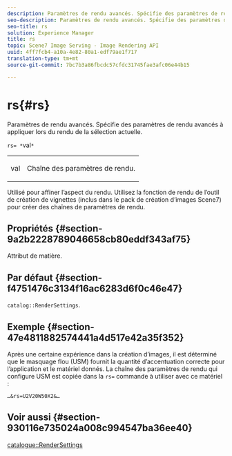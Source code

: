 ```yaml
---
description: Paramètres de rendu avancés. Spécifie des paramètres de rendu avancés à appliquer lors du rendu de la sélection actuelle.
seo-description: Paramètres de rendu avancés. Spécifie des paramètres de rendu avancés à appliquer lors du rendu de la sélection actuelle.
seo-title: rs
solution: Experience Manager
title: rs
topic: Scene7 Image Serving - Image Rendering API
uuid: 4ff7fcb4-a10a-4e82-80a1-edf79ae1f717
translation-type: tm+mt
source-git-commit: 7bc7b3a86fbcdc57cfdc31745fae3afc06e44b15

---
```



# rs{#rs}

Paramètres de rendu avancés. Spécifie des paramètres de rendu avancés à appliquer lors du rendu de la sélection actuelle.

`rs= *`val`*`

<table id="simpletable_4B028996E5824FC18B9749D1A6A3C2E3"> 
 <tr class="strow"> 
  <td class="stentry"> <p><span class="varname"> val</span> </p> </td> 
  <td class="stentry"> <p>Chaîne des paramètres de rendu. </p></td> 
 </tr> 
</table>

Utilisé pour affiner l’aspect du rendu. Utilisez la fonction de rendu de l’outil de création de vignettes (inclus dans le pack de création d’images Scene7) pour créer des chaînes de paramètres de rendu.

## Propriétés {#section-9a2b2228789046658cb80eddf343af75}

Attribut de matière.

## Par défaut {#section-f4751476c3134f16ac6283d6f0c46e47}

`catalog::RenderSettings`.

## Exemple {#section-47e4811882574441a4d517e42a35f352}

Après une certaine expérience dans la création d’images, il est déterminé que le masquage flou (USM) fournit la quantité d’accentuation correcte pour l’application et le matériel donnés. La chaîne des paramètres de rendu qui configure USM est copiée dans la `rs=` commande à utiliser avec ce matériel :

`…&rs=U2V20W50X2&…`

## Voir aussi {#section-930116e735024a008c994547ba36ee40}

[catalogue::RenderSettings](../../../../../ir-api/material-cat/image-rendering-api-ref/c-ir-material-catalog/c-ir-material-data-reference/r-ir-rendersettings-dataref.md#reference-9ce753ae4096455eadcc12ac064de711)
